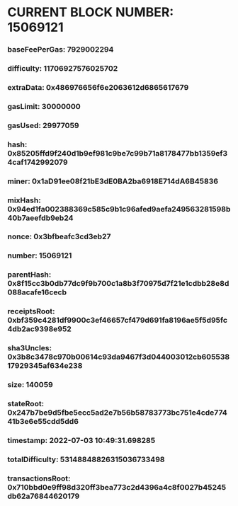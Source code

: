 # CURRENT BLOCK NUMBER: 15069121

### baseFeePerGas: 7929002294
### difficulty: 11706927576025702
### extraData: 0x486976656f6e2063612d6865617679
### gasLimit: 30000000
### gasUsed: 29977059
### hash: 0x85205ffd9f240d1b9ef981c9be7c99b71a8178477bb1359ef34caf1742992079
### miner: 0x1aD91ee08f21bE3dE0BA2ba6918E714dA6B45836
### mixHash: 0x94ed1fa002388369c585c9b1c96afed9aefa249563281598b40b7aeefdb9eb24
### nonce: 0x3bfbeafc3cd3eb27
### number: 15069121
### parentHash: 0x8f15cc3b0db77dc9f9b700c1a8b3f70975d7f21e1cdbb28e8d088acafe16cecb
### receiptsRoot: 0xbf359c4281df9900c3ef46657cf479d691fa8196ae5f5d95fc4db2ac9398e952
### sha3Uncles: 0x3b8c3478c970b00614c93da9467f3d044003012cb60553817929345af634e238
### size: 140059
### stateRoot: 0x247b7be9d5fbe5ecc5ad2e7b56b58783773bc751e4cde77441b3e6e55cdd5dd6
### timestamp: 2022-07-03 10:49:31.698285
### totalDifficulty: 53148848826315036733498
### transactionsRoot: 0x710bbd0e9ff98d320ff3bea773c2d4396a4c8f0027b45245db62a76844620179
